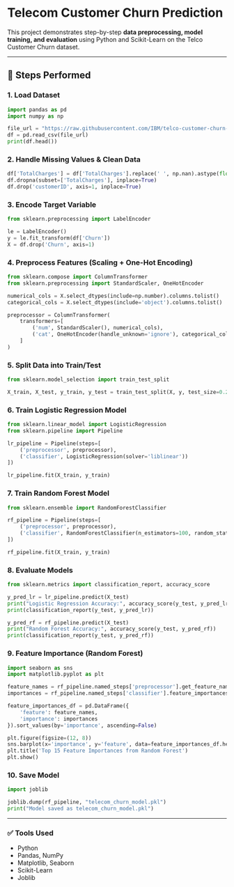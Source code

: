 # Telecom Customer Churn Prediction

This project demonstrates step-by-step **data preprocessing, model training, and evaluation** using Python and Scikit-Learn on the Telco Customer Churn dataset.

---

## 📌 Steps Performed

### 1. Load Dataset
```python
import pandas as pd
import numpy as np

file_url = "https://raw.githubusercontent.com/IBM/telco-customer-churn-on-apache-spark/master/data/WA_Fn-UseC_-Telco-Customer-Churn.csv"
df = pd.read_csv(file_url)
print(df.head())
```
### 2. Handle Missing Values & Clean Data
```python
df['TotalCharges'] = df['TotalCharges'].replace(' ', np.nan).astype(float)
df.dropna(subset=['TotalCharges'], inplace=True)
df.drop('customerID', axis=1, inplace=True)
```
### 3. Encode Target Variable
```python
from sklearn.preprocessing import LabelEncoder

le = LabelEncoder()
y = le.fit_transform(df['Churn'])
X = df.drop('Churn', axis=1)
```
### 4. Preprocess Features (Scaling + One-Hot Encoding)
```python
from sklearn.compose import ColumnTransformer
from sklearn.preprocessing import StandardScaler, OneHotEncoder

numerical_cols = X.select_dtypes(include=np.number).columns.tolist()
categorical_cols = X.select_dtypes(include='object').columns.tolist()

preprocessor = ColumnTransformer(
    transformers=[
        ('num', StandardScaler(), numerical_cols),
        ('cat', OneHotEncoder(handle_unknown='ignore'), categorical_cols)
    ]
)
```
### 5. Split Data into Train/Test
```python
from sklearn.model_selection import train_test_split

X_train, X_test, y_train, y_test = train_test_split(X, y, test_size=0.2, random_state=42)
```
### 6. Train Logistic Regression Model
```python
from sklearn.linear_model import LogisticRegression
from sklearn.pipeline import Pipeline

lr_pipeline = Pipeline(steps=[
    ('preprocessor', preprocessor),
    ('classifier', LogisticRegression(solver='liblinear'))
])

lr_pipeline.fit(X_train, y_train)
```
### 7. Train Random Forest Model
```python
from sklearn.ensemble import RandomForestClassifier

rf_pipeline = Pipeline(steps=[
    ('preprocessor', preprocessor),
    ('classifier', RandomForestClassifier(n_estimators=100, random_state=42))
])

rf_pipeline.fit(X_train, y_train)
```
### 8. Evaluate Models
```python
from sklearn.metrics import classification_report, accuracy_score

y_pred_lr = lr_pipeline.predict(X_test)
print("Logistic Regression Accuracy:", accuracy_score(y_test, y_pred_lr))
print(classification_report(y_test, y_pred_lr))

y_pred_rf = rf_pipeline.predict(X_test)
print("Random Forest Accuracy:", accuracy_score(y_test, y_pred_rf))
print(classification_report(y_test, y_pred_rf))
```
### 9. Feature Importance (Random Forest)
```python
import seaborn as sns
import matplotlib.pyplot as plt

feature_names = rf_pipeline.named_steps['preprocessor'].get_feature_names_out()
importances = rf_pipeline.named_steps['classifier'].feature_importances_

feature_importances_df = pd.DataFrame({
    'feature': feature_names,
    'importance': importances
}).sort_values(by='importance', ascending=False)

plt.figure(figsize=(12, 8))
sns.barplot(x='importance', y='feature', data=feature_importances_df.head(15))
plt.title('Top 15 Feature Importances from Random Forest')
plt.show()
```
### 10. Save Model
```python
import joblib

joblib.dump(rf_pipeline, "telecom_churn_model.pkl")
print("Model saved as telecom_churn_model.pkl")
```
---
### ✅ Tools Used
- Python
- Pandas, NumPy
- Matplotlib, Seaborn
- Scikit-Learn
- Joblib
